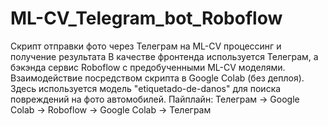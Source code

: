 # ML-CV_Telegram_bot_Roboflow
Скрипт отправки фото через Телеграм на ML-CV процессинг и получение результата
В качестве фронтенда используется Телеграм, а бэкэнда сервис Roboflow с предобученными ML-CV моделями. Взаимодействие посредством скрипта в Google Colab (без деплоя).
Здесь используется модель "etiquetado-de-danos" для поиска повреждений на фото автомобилей.
Пайплайн:
Телеграм -> Google Colab -> Roboflow -> Google Colab -> Телеграм
